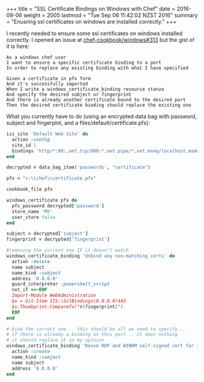 +++
title = "SSL Certificate Bindings on Windows with Chef"
date = 2016-09-06
weight = 2005
lastmod = "Tue Sep 06 11:42:02 NZST 2016"
summary = "Enusring ssl certificates on windows are installed correctly."
+++


I recently needed to ensure some ssl certificates on windows installed correctly. I opened an issue at [chef-cookbook/windows#313](https://github.com/chef-cookbooks/windows/issues/313) but the gist of it is here:

```feature
As a windows chef user
I want to ensure a specific certificate binding to a port
In order to replace any existing binding with what I have specified

Given a certificate in pfx form
And it's successfully imported
When I write a windows_certificate_binding resource stanza
And specify the desired subject or fingerprint
And there is already another certificate bound to the desired port
Then the desired certificate binding should replace the existing one
```

What you currently have to do (using an encrypted data bag with password, subject and fingerpint, and a files/default/certificate.pfx):

```ruby
iis_site 'Default Web Site' do
  action :config
  site_id 1
  bindings 'http/*:80:,net.tcp/808:*,net.pipe/*,net.msmq/localhost,msmq.formatname/localhost,https/*:443:'
end

decrypted = data_bag_item('passwords', "certificate")

pfx = "c:\\chef\\certificate.pfx"

cookbook_file pfx

windows_certificate pfx do
  pfx_password decrypted['password']
  store_name 'MY'
  user_store false
end

subject = decrypted['subject']
fingerprint = decrypted['fingerprint']

#removing the current one IF it doesn't match
windows_certificate_binding 'Unbind any non-matching certs' do
  action :delete
  name subject
  name_kind :subject
  address '0.0.0.0'
  guard_interpreter :powershell_script
  not_if <<-EOF
  Import-Module WebAdministration
  $x = Git-Item IIS:\SslBindings\0.0.0.0!443
  $x.Thumbprint.CompareTo("#{fingerprint}")
  EOF
end

# bind the correct one... this should be all we need to specify...
# if there is already a binding on this port... it does nothing
# it should replace it in my opinion
windows_certificate_binding 'Reuse RDP and WINRM self-signed cert for IIS' do
  action :create
  name_kind :subject
  name subject
  address '0.0.0.0'
end
```
